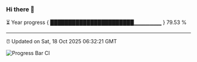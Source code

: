 ### Hi there 👋

⏳ Year progress { ███████████████████████▁▁▁▁▁▁▁ } 79.53 %

---

⏰ Updated on Sat, 18 Oct 2025 06:32:21 GMT

![Progress Bar CI](https://github.com/ZhaoGui/ZhaoGui/workflows/Progress%20Bar%20CI/badge.svg)

